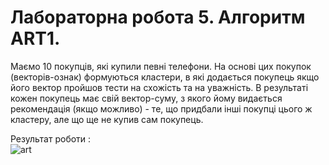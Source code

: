 # Лабораторна робота 5. Алгоритм ART1.

Маємо 10 покупців, які купили певні телефони. На основі цих покупок (векторів-ознак) формуються кластери, в які додається покупець якщо його вектор пройшов тести на схожість та на уважність. В результаті кожен покупець має свій вектор-суму, з якого йому видається рекомендація (якщо можливо)  - те, що придбали інші покупці цього ж кластеру, але що ще не купив сам покупець.

Результат роботи :   
![art](https://user-images.githubusercontent.com/38464146/70440885-e146fb80-1a9b-11ea-969c-10da5f5ebeeb.png)


